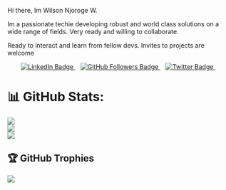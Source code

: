 Hi there, Im Wilson Njoroge W.

Im a passionate techie developing robust and world class solutions on a wide range of fields. 
Very ready and willing to collaborate.

Ready to interact and learn from fellow devs. 
Invites to projects are welcome

 

<p align="center">
    <a href="https://www.linkedin.com/in/wilson-njoroge-wanderi-33b615166/">
        <img src="https://img.shields.io/badge/-LinkedIn-blue?style=flat-square&logo=Linkedin&logoColor=white" alt="LinkedIn Badge">
    </a>
    &nbsp;&nbsp;
    <a href="https://github.com/wilsonnjoroge/?tab=follow">
        <img src="https://img.shields.io/github/followers/wilsonnjoroge?label=Follow&style=social" alt="GitHub Followers Badge">
    </a>
    &nbsp;&nbsp;
    <a href="https://x.com/njoroge_wander?t=-pSq5w9aEe0Wt1SdrsYmNA&s=09">
        <img src="https://img.shields.io/badge/-@njoroge_wander-1ca0f1?style=flat-square&logo=twitter&logoColor=white" alt="Twitter Badge">
    </a>
    &nbsp;&nbsp;
    
</p>


# 📊 GitHub Stats:
![](https://github-readme-stats.vercel.app/api?username=wilsonnjoroge&theme=tokyonight&hide_border=false&include_all_commits=true&count_private=true)<br/>
![](https://github-readme-streak-stats.herokuapp.com/?user=wilsonnjoroge&theme=dark&hide_border=false)<br/>
![](https://github-readme-stats.vercel.app/api/top-langs/?username=wilsonnjoroge&theme=dark&hide_border=false&include_all_commits=false&count_private=false&layout=compact)

## 🏆 GitHub Trophies
![](https://github-profile-trophy.vercel.app/?username=wilsonnjoroge&theme=radical&no-frame=false&no-bg=true&margin-w=4)


